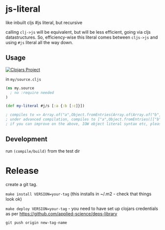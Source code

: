 # js-literal

like inbuilt cljs #js literal, but recursive

calling `clj->js` will be equivalent, but will be less efficient, 
going via cljs datastructures. So, efficiency-wise this literal comes between `cljs->js` and using 
`#js` literal all the way down.

## Usage 

[![Clojars Project](https://img.shields.io/clojars/v/com.widdindustries/js-literal.svg)](https://clojars.org/com.widdindustries/js-literal)

in `my/source.cljs`

```clojure
(ns my.source
  ; no :require needed
)

(def my-literal #j/s [:a {:b [:c]}])

; compiles to => Array.of("a",Object.fromEntries(Array.of(Array.of("b",Array.of("c")))));
; under advanced compilation, compiles to ["a",Object.fromEntries([["b",["c"]]])]
; if you can improve on the above, IOW object literal syntax etc, please PR

```

## Development

run `(compile/build)` from the test dir

# Release

create a git tag.

`make install VERSION=your-tag` (this installs in ~/.m2 - check that things look ok)

`make deploy VERSION=your-tag`  - you need to have set up clojars credentials as per https://github.com/applied-science/deps-library

`git push origin new-tag-name`




